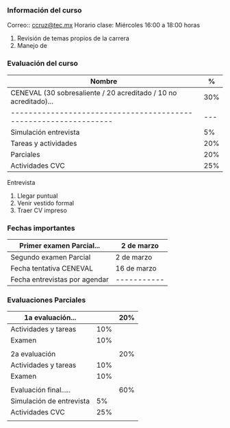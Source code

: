 ### Información del curso
Correo:: ccruz@tec.mx
Horario clase: Miércoles 16:00 a 18:00 horas

1. Revisión de temas propios de la carrera
2. Manejo de 


### Evaluación del curso

| Nombre                                                           | %   |
| ---------------------------------------------------------------- | --- |
| CENEVAL (30 sobresaliente / 20 acreditado / 10 no acreditado)... | 30% |
| ---------------------------------------------------------------- | --- |
| Simulación entrevista                                            | 5%  |
| Tareas y actividades                                             | 20% |
| Parciales                                                        | 20% |
| Actividades CVC                                                  | 25% |


Entrevista
1. Llegar puntual
2. Venir vestido formal 
3. Traer CV impreso

### Fechas importantes 

| Primer examen Parcial...      | 2 de marzo  |
| ----------------------------- | ----------- |
| Segundo examen Parcial        | 2 de marzo  |
| Fecha tentativa CENEVAL       | 16 de marzo |
| Fecha entrevistas por agendar | ----------- |


### Evaluaciones Parciales

| 1a evaluación...         |     | 20% |
| ------------------------ | --- | --- |
| Actividades y tareas     | 10% |     |
| Examen                   | 10% |     |
|                          |     |     |
| 2a evaluación            |     | 20% |
| Actividades y tareas     | 10% |     |
| Examen                   | 10% |     |
|                          |     |     |
| Evaluación final.....    |     | 60% |
| Simulación de entrevista | 5%  |     |
| Actividades CVC          | 25% |     |
|                          |     |     |




